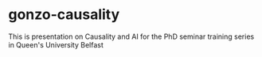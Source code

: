 # gonzo-causality
This is presentation on Causality and AI for the PhD seminar training series in Queen's University Belfast
